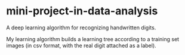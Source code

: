 # mini-project-in-data-analysis
A deep learning algorithm for recognizing handwritten digits.

My learning algorithm builds a learning tree according to a training set images 
(in csv format, with the real digit attached as a label).
